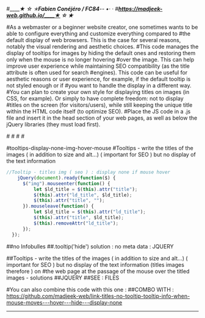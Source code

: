 #_____★ ☆ ✭_____Fabien Conéjéro / FC84_____-- •· ·
#____https://madjeek-web.github.io/____★ ☆ ✭_____

#As a webmaster or a beginner website creator, one sometimes wants to be able to configure everything and customize everything compared to
#the default display of web browsers. This is the case for several reasons, notably the visual rendering and aesthetic choices.
#This code manages the display of tooltips for images by hiding the default ones and restoring them only when the mouse is no longer hovering
#over the image. This can help improve user experience while maintaining SEO compatibility (as the title attribute is often used for search
#engines). This code can be useful for aesthetic reasons or user experience, for example, if the default tooltip is not styled enough or if
#you want to handle the display in a different way.
#You can plan to create your own style for displaying titles on images (in CSS, for example). Or simply to have complete freedom: not to display
#titles on the screen (for visitors/users), while still keeping the unique title within the HTML code itself (to optimize SEO).
#Place the JS code in a .js file and insert it in the head section of your web pages, as well as below the jQuery libraries (they must load first).

#<head>
#<script type="application/javascript" defer="defer" src="https://azerty.com/azerty-js/jquery.js"></script>
#<script data-module="Tooltip titles img(seo):display none if mouse hover" type="application/javascript" defer="defer" src="https://azerty.com/azerty-js/tooltip-no-img-titles.js"></script>
#</head>

#tooltips-display-none-img-hover-mouse
#Tooltips - write the titles of the images ( in addition to size and alt...) ( important for SEO ) but no display of the text information

```js
//Tooltip - titles img ( seo ) : display none if mouse hover
    jQuery(document).ready(function($) {
      $("img").mouseenter(function() {
          let $ld_title = $(this).attr("title");
          $(this).attr("ld_title", $ld_title);
          $(this).attr("title", "");
      }).mouseleave(function() {
          let $ld_title = $(this).attr("ld_title");
          $(this).attr("title", $ld_title);
          $(this).removeAttr("ld_title");
      });
  });
```
##no Infobulles
##.tooltip('hide') solution : no meta data : JQUERY


##Tooltips - write the titles of the images ( in addition to size and alt...) ( important for SEO ) but no display of the text information (titles images therefore ) on #the web page at the passage of the mouse over the titled images - solutions
##JQUERY
##SEE : FILES

#You can also combine this code with this one :
##COMBO WITH : https://github.com/madjeek-web/link-titles-no-tooltip-tooltip-info-when-mouse-moves---hover---hide---display-none
___
